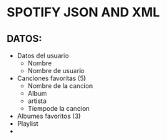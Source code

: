 # SPOTIFY JSON AND XML

## DATOS:

- Datos del usuario
  - Nombre
  - Nombre de usuario
- Canciones favoritas (5)
  - Nombre de la cancion
  - Album
  - artista
  - Tiempode la cancion
- Albumes favoritos (3)
- Playlist
-